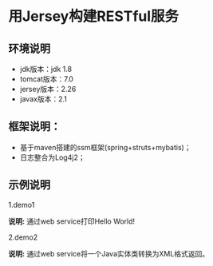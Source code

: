 # 用Jersey构建RESTful服务

## 环境说明

* jdk版本：jdk 1.8
* tomcat版本：7.0
* jersey版本：2.26
* javax版本：2.1

## 框架说明：

* 基于maven搭建的ssm框架(spring+struts+mybatis)；
* 日志整合为Log4j2；


## 示例说明

1.demo1

**说明:** 通过web service打印Hello World!

2.demo2

**说明:** 通过web service将一个Java实体类转换为XML格式返回。